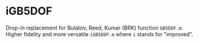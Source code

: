 # iGB5DOF
Drop-in replacement for Bulatov, Reed, Kumar (BRK) function `GB5DOF.m`. Higher fidelity and more versatile `iGB5DOF.m` where `i` stands for "improved".
